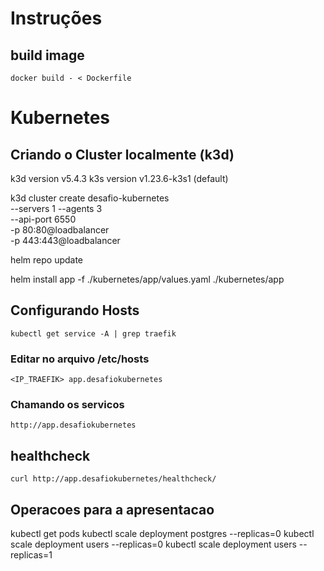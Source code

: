 # Instruções

## build image 

```
docker build - < Dockerfile

```

# Kubernetes 

## Criando o Cluster localmente (k3d)

k3d version v5.4.3
k3s version v1.23.6-k3s1 (default)

k3d cluster create desafio-kubernetes \
--servers 1 --agents 3 \
--api-port 6550 \
-p 80:80@loadbalancer \
-p 443:443@loadbalancer

helm repo update

helm install app -f ./kubernetes/app/values.yaml ./kubernetes/app


## Configurando Hosts

```
kubectl get service -A | grep traefik
```

### Editar no arquivo /etc/hosts
```
<IP_TRAEFIK> app.desafiokubernetes
```
### Chamando os servicos

```
http://app.desafiokubernetes
```

## healthcheck 
```
curl http://app.desafiokubernetes/healthcheck/
```

## Operacoes para a apresentacao


kubectl get pods
kubectl scale deployment postgres --replicas=0
kubectl scale deployment users --replicas=0
kubectl scale deployment users --replicas=1